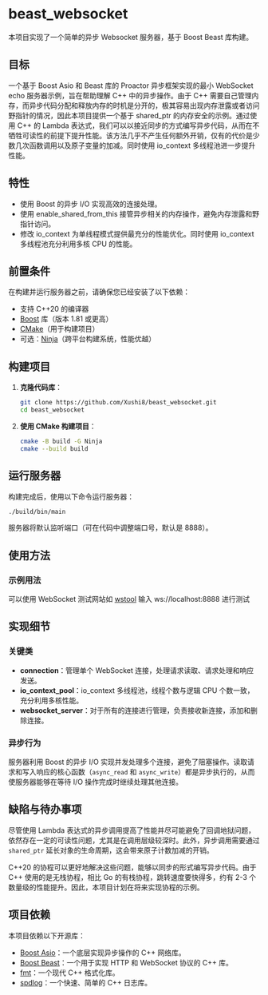 # beast_websocket

本项目实现了一个简单的异步 Websocket 服务器，基于 Boost Beast 库构建。

## 目标

一个基于 Boost Asio 和 Beast 库的 Proactor 异步框架实现的最小 WebSocket echo 服务器示例，旨在帮助理解 C++ 中的异步操作。由于 C++ 需要自己管理内存，而异步代码分配和释放内存的时机是分开的，极其容易出现内存泄露或者访问野指针的情况，因此本项目提供一个基于 shared_ptr 的内存安全的示例。通过使用 C++ 的 Lambda 表达式，我们可以以接近同步的方式编写异步代码，从而在不牺牲可读性的前提下提升性能。该方法几乎不产生任何额外开销，仅有的代价是少数几次函数调用以及原子变量的加减。同时使用 io_context 多线程池进一步提升性能。

## 特性

- 使用 Boost 的异步 I/O 实现高效的连接处理。
- 使用 enable_shared_from_this 接管异步相关的内存操作，避免内存泄露和野指针访问。
- 修改 io_context 为单线程模式提供最充分的性能优化。同时使用 io_context 多线程池充分利用多核 CPU 的性能。

## 前置条件

在构建并运行服务器之前，请确保您已经安装了以下依赖：

- 支持 C++20 的编译器
- [Boost](https://www.boost.org/) 库（版本 1.81 或更高）
- [CMake](https://cmake.org/)（用于构建项目）
- 可选：[Ninja](https://ninja-build.org/)（跨平台构建系统，性能优越）

## 构建项目

1. **克隆代码库**：

   ```bash
   git clone https://github.com/Xushi8/beast_websocket.git
   cd beast_websocket
   ```

2. **使用 CMake 构建项目**：

   ```bash
   cmake -B build -G Ninja
   cmake --build build
   ```

## 运行服务器

构建完成后，使用以下命令运行服务器：

```bash
./build/bin/main
```

服务器将默认监听端口（可在代码中调整端口号，默认是 8888）。

## 使用方法

### 示例用法

可以使用 WebSocket 测试网站如 [wstool](https://wstool.js.org/) 输入 ws://localhost:8888 进行测试

## 实现细节

### 关键类

- **connection**：管理单个 WebSocket 连接，处理请求读取、请求处理和响应发送。
- **io_context_pool**：io_context 多线程池，线程个数与逻辑 CPU 个数一致，充分利用多核性能。
- **websocket_server**：对于所有的连接进行管理，负责接收新连接，添加和删除连接。

### 异步行为

服务器利用 Boost 的异步 I/O 实现并发处理多个连接，避免了阻塞操作。读取请求和写入响应的核心函数（`async_read` 和 `async_write`）都是异步执行的，从而使服务器能够在等待 I/O 操作完成时继续处理其他连接。

## 缺陷与待办事项

尽管使用 Lambda 表达式的异步调用提高了性能并尽可能避免了回调地狱问题，依然存在一定的可读性问题，尤其是在调用层级较深时。此外，异步调用需要通过 `shared_ptr` 延长对象的生命周期，这会带来原子计数加减的开销。

C++20 的协程可以更好地解决这些问题，能够以同步的形式编写异步代码。由于 C++ 使用的是无栈协程，相比 Go 的有栈协程，跳转速度要快得多，约有 2-3 个数量级的性能提升。因此，本项目计划在将来实现协程的示例。

## 项目依赖

本项目依赖以下开源库：

- [Boost Asio](https://www.boost.org/doc/libs/1_81_0/doc/html/boost_asio.html)：一个底层实现异步操作的 C++ 网络库。
- [Boost Beast](https://www.boost.org/doc/libs/release/libs/beast/doc/html/index.html)：一个用于实现 HTTP 和 WebSocket 协议的 C++ 库。
- [fmt](https://fmt.dev/latest/index.html)：一个现代 C++ 格式化库。
- [spdlog](https://github.com/gabime/spdlog)：一个快速、简单的 C++ 日志库。